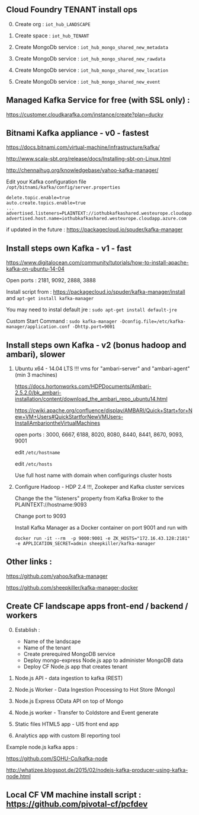 ## Cloud Foundry TENANT install ops

0. Create org : `iot_hub_LANDSCAPE`
1. Create space : `iot_hub_TENANT`

2. Create MongoDb service : `iot_hub_mongo_shared_new_metadata`
3. Create MongoDb service : `iot_hub_mongo_shared_new_rawdata`
4. Create MongoDb service : `iot_hub_mongo_shared_new_location`
5. Create MongoDb service : `iot_hub_mongo_shared_new_event`

## Managed Kafka Service for free (with SSL only) : 

https://customer.cloudkarafka.com/instance/create?plan=ducky

## Bitnami Kafka appliance - v0 - fastest

https://docs.bitnami.com/virtual-machine/infrastructure/kafka/

http://www.scala-sbt.org/release/docs/Installing-sbt-on-Linux.html

http://chennaihug.org/knowledgebase/yahoo-kafka-manager/

Edit your Kafka configuration file `/opt/bitnami/kafka/config/server.properties`

```
delete.topic.enable=true
auto.create.topics.enable=true
...
advertised.listeners=PLAINTEXT://iothubkafkashared.westeurope.cloudapp.azure.com:9092
advertised.host.name=iothubkafkashared.westeurope.cloudapp.azure.com
```

if updated in the future : https://packagecloud.io/spuder/kafka-manager

## Install steps own Kafka - v1 - fast

https://www.digitalocean.com/community/tutorials/how-to-install-apache-kafka-on-ubuntu-14-04

Open ports : 2181, 9092, 2888, 3888

Install script from : https://packagecloud.io/spuder/kafka-manager/install and `apt-get install kafka-manager`

You may need to instal default jre : `sudo apt-get install default-jre`

Custom Start Command : `sudo kafka-manager -Dconfig.file=/etc/kafka-manager/application.conf -Dhttp.port=9001`

## Install steps own Kafka - v2 (bonus hadoop and ambari), slower

1. Ubuntu x64 - 14.04 LTS !!! vms for "ambari-server" and "ambari-agent" (min 3 machines)

   https://docs.hortonworks.com/HDPDocuments/Ambari-2.5.2.0/bk_ambari-installation/content/download_the_ambari_repo_ubuntu14.html
   
   https://cwiki.apache.org/confluence/display/AMBARI/Quick+Start+for+New+VM+Users#QuickStartforNewVMUsers-InstallAmbariontheVirtualMachines

   open ports : 3000, 6667, 6188, 8020, 8080, 8440, 8441, 8670, 9093, 9001
   
   edit `/etc/hostname`
   
   edit `/etc/hosts`
   
   Use full host name with domain when configurings cluster hosts

2. Configure Hadoop - HDP 2.4 !!!, Zookeper and Kafka cluster services

   Change the the "listeners" property from Kafka Broker to the PLAINTEXT://hostname:9093
   
   Change port to 9093
   
   Install Kafka Manager as a Docker container on port 9001 and run with 

   `docker run -it --rm  -p 9000:9001 -e ZK_HOSTS="172.16.43.128:2181" -e APPLICATION_SECRET=admin sheepkiller/kafka-manager`

  
## Other links : 
   
   https://github.com/yahoo/kafka-manager
   
   https://github.com/sheepkiller/kafka-manager-docker
   
## Create CF landscape apps front-end / backend / workers

   0. Establish : 
      * Name of the landscape
      * Name of the tenant
      * Create prerequired MongoDB service 
      * Deploy mongo-express Node.js app to administer MongoDB data
      * Deploy CF Node.js app that creates tenant
   
   1. Node.js API - data ingestion to kafka (REST)
   
   2. Node.js Worker - Data Ingestion Processing to Hot Store (Mongo)
   
   3. Node.js Express OData API on top of Mongo
   
   4. Node.js worker - Transfer to Coldstore and Event generate 
   
   5. Static files HTML5 app - UI5 front end app
   
   6. Analytics app with custom BI reporting tool
   
   
   Example node.js kafka apps : 
   
   https://github.com/SOHU-Co/kafka-node

   http://whatizee.blogspot.de/2015/02/nodejs-kafka-producer-using-kafka-node.html
   
## Local CF VM machine install script : https://github.com/pivotal-cf/pcfdev

